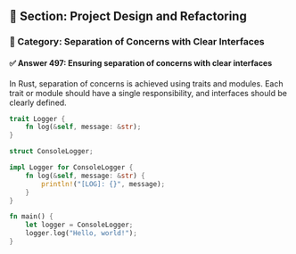 ## 📘 Section: Project Design and Refactoring  
### 🔹 Category: Separation of Concerns with Clear Interfaces  
#### ✅ Answer 497: Ensuring separation of concerns with clear interfaces

In Rust, separation of concerns is achieved using traits and modules. Each trait or module should have a single responsibility, and interfaces should be clearly defined.

```rust
trait Logger {
    fn log(&self, message: &str);
}

struct ConsoleLogger;

impl Logger for ConsoleLogger {
    fn log(&self, message: &str) {
        println!("[LOG]: {}", message);
    }
}

fn main() {
    let logger = ConsoleLogger;
    logger.log("Hello, world!");
}
```
